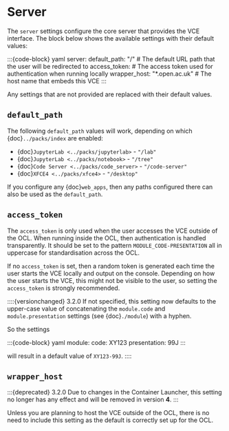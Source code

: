 # Server

The `server` settings configure the core server that provides the VCE interface. The block below shows the
available settings with their default values:

:::{code-block} yaml
server:
  default_path: "/"             # The default URL path that the user will be redirected to
  access_token:                 # The access token used for authentication when running locally
  wrapper_host: "*.open.ac.uk"  # The host name that embeds this VCE
:::

Any settings that are not provided are replaced with their default values.

## `default_path`

The following `default_path` values will work, depending on which {doc}`../packs/index` are enabled:

* {doc}`JupyterLab <../packs/jupyterlab>` - `"/lab"`
* {doc}`JupyterLab <../packs/notebook>` - `"/tree"`
* {doc}`Code Server <../packs/code_server>` - `"/code-server"`
* {doc}`XFCE4 <../packs/xfce4>` - `"/desktop"`

If you configure any {doc}`web_apps`, then any paths configured there can also be used as the `default_path`.

## `access_token`

The `access_token` is only used when the user accesses the VCE outside of the OCL. When running inside the OCL,
then authentication is handled transparently. It should be set to the pattern `MODULE_CODE-PRESENTATION` all in
uppercase for standardisation across the OCL.

If no `access_token` is set, then a random token is generated each time the user starts the VCE locally and output
on the console. Depending on how the user starts the VCE, this might not be visible to the user, so setting the
`access_token` is strongly recommended.

::::{versionchanged} 3.2.0
If not specified, this setting now defaults to the upper-case value of concatenating the `module.code` and
`module.presentation` settings (see {doc}`./module`) with a hyphen.

So the settings

:::{code-block} yaml
module:
  code: XY123
  presentation: 99J
:::

will result in a default value of `XY123-99J`.
::::

## `wrapper_host`

:::{deprecated} 3.2.0
Due to changes in the Container Launcher, this setting no longer has any effect and will be removed in version **4**.
:::

Unless you are planning to host the VCE outside of the OCL, there is no need to include this setting as the
default is correctly set up for the OCL.
